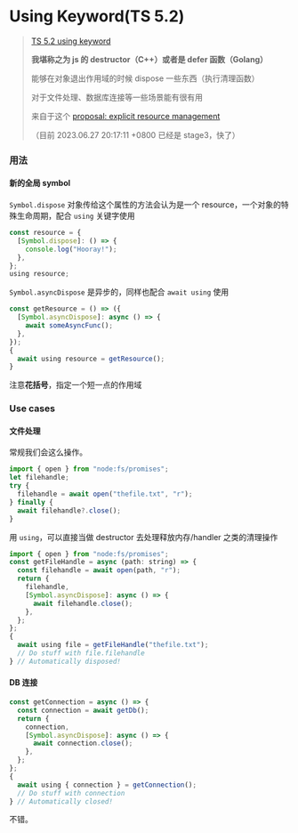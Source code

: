 # Using Keyword(TS 5.2)

> [TS 5.2 using keyword](https://www.totaltypescript.com/typescript-5-2-new-keyword-using)
>
> **我堪称之为 js 的 destructor（C++）或者是 defer 函数（Golang）**
>
> 能够在对象退出作用域的时候 dispose 一些东西（执行清理函数）
>
> 对于文件处理、数据库连接等一些场景能有很有用
>
> 来自于这个 [proposal: explicit resource management](https://github.com/tc39/proposal-explicit-resource-management)
>
> （目前 2023.06.27 20:17:11 +0800 已经是 stage3，快了）

### 用法

#### 新的全局 symbol

`Symbol.dispose` 对象传给这个属性的方法会认为是一个 resource，一个对象的特殊生命周期，配合 `using` 关键字使用

```javascript
const resource = {
  [Symbol.dispose]: () => {
    console.log("Hooray!");
  },
};
using resource;
```

`Symbol.asyncDispose` 是异步的，同样也配合 `await using` 使用

```javascript
const getResource = () => ({
  [Symbol.asyncDispose]: async () => {
    await someAsyncFunc();
  },
});
{
  await using resource = getResource();
}
```

注意**花括号**，指定一个短一点的作用域

### Use cases

#### 文件处理

常规我们会这么操作。

```javascript
import { open } from "node:fs/promises";
let filehandle;
try {
  filehandle = await open("thefile.txt", "r");
} finally {
  await filehandle?.close();
}
```

用 `using`，可以直接当做 destructor 去处理释放内存/handler 之类的清理操作

```javascript
import { open } from "node:fs/promises";
const getFileHandle = async (path: string) => {
  const filehandle = await open(path, "r");
  return {
    filehandle,
    [Symbol.asyncDispose]: async () => {
      await filehandle.close();
    },
  };
};
{
  await using file = getFileHandle("thefile.txt");
  // Do stuff with file.filehandle
} // Automatically disposed!
```

#### DB 连接

```javascript
const getConnection = async () => {
  const connection = await getDb();
  return {
    connection,
    [Symbol.asyncDispose]: async () => {
      await connection.close();
    },
  };
};
{
  await using { connection } = getConnection();
  // Do stuff with connection
} // Automatically closed!
```

不错。
